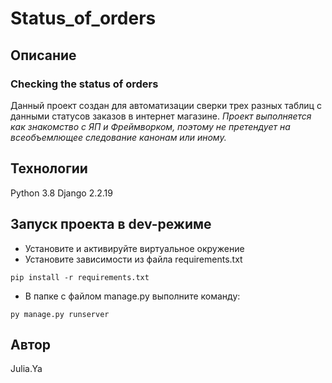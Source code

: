 # Status_of_orders
## Описание
### Checking the status of orders
Данный проект создан для автоматизации сверки трех разных таблиц с данными статусов заказов в интернет магазине.
_Проект выполняется как знакомство с ЯП и Фреймворком, поэтому не претендует на  всеобъемлющее следование канонам или иному._

## Технологии
Python 3.8
Django 2.2.19
## Запуск проекта в dev-режиме
- Установите и активируйте виртуальное окружение
- Установите зависимости из файла requirements.txt
```
pip install -r requirements.txt
``` 
- В папке с файлом manage.py выполните команду:
```
py manage.py runserver
```
## Автор
Julia.Ya 